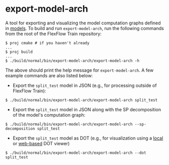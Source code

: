 # export-model-arch

A tool for exporting and visualizing the model computation graphs defined in [models](../lib/models).
To build and run `export-model-arch`, run the following commands from the root of the FlexFlow Train repository:
```console
$ proj cmake # if you haven't already
...
$ proj build
...
$ ./build/normal/bin/export-model-arch/export-model-arch -h
```
The above should print the help message for `export-model-arch`. A few example commands are also listed below:

- Export the `split_test` model in JSON (e.g., for processing outside of FlexFlow Train):
```console
$ ./build/normal/bin/export-model-arch/export-model-arch split_test
```

- Export the `split_test` model in JSON along with the SP decomposition of the model's computation graph:
```console
$ ./build/normal/bin/export-model-arch/export-model-arch --sp-decomposition split_test
```

- Export the `split_test` model as DOT (e.g., for visualization using a [local](https://github.com/jrfonseca/xdot.py) or [web-based](https://dreampuf.github.io/GraphvizOnline/) DOT viewer)
```console
$ ./build/normal/bin/export-model-arch/export-model-arch --dot split_test
```
